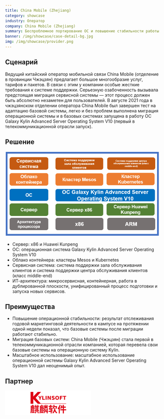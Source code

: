 ```yaml
---
title: China Mobile (Zhejiang)
category: showcase
industry: Оператор
company: China Mobile (Zhejiang)
summary: Беспроблемное портирование ОС и повышение стабильности работы базовых систем
banner: /img/showcase/case-detail-bg.jpg
img: /img/showcase/provider.png
---
```


## **Сценарий**

Ведущий китайский оператор мобильной связи China Mobile (отделение в провинции Чжэцзян) предлагает большое многообразие услуг, тарифов и пакетов. В связи с этим у компании особые жесткие требования к системе поддержки. Серьезную озабоченность вызывала предстоящая миграция сервисной системы — этот процесс должен быть абсолютно незаметен для пользователей. В августе 2021 года в чжэцзянском отделении оператора China Mobile был завершен тест на адаптацию базовой системы, легко и без проблем выполнена миграция операционной системы и в базовых системах запущена в работу ОС Galaxy Kylin Advanced Server Operating System V10 (первый в телекоммуникационной отрасли запуск).

## **Решение**

<div class="case-img"><img src="./p1.png"/></div>

- Сервер: x86 и Huawei Kunpeng
- ОС: операционная система Galaxy Kylin Advanced Server Operating System V10
- Облако контейнера: кластеры Mesos и Kubernetes
- Сервисная система: система поддержки зала обслуживания клиентов и система поддержки центра обслуживания клиентов (класс middle-end)
- ИТ-архитектура: микросервисная, контейнерная, работа в дублированной плоскости, унифицированный процесс подготовки и запуска новых сервисов.

## **Преимущества**

- Повышение операционной стабильности: результат отслеживания годовой маркетинговой деятельности в кампусе на протяжении одной недели показал, что базовые системы после миграции работают стабильно.
- Миграция базовых систем: China Mobile (Чжэцзян) стала первой в телекоммуникационной отрасли компанией, которая перевела свои базовые системы на операционную систему Kylin.
- Масштабное использование: масштабное использование операционной системы Galaxy Kylin Advanced Server Operating System V10 дал неоценимый опыт.

## **Партнер**

<img src="./qiling.png"/>
